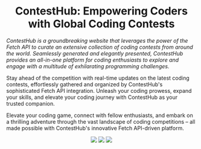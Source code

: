 <h1 align="center">ContestHub: Empowering Coders with Global Coding Contests</h1>
<p style="font-style:italic;">
ContestHub is a groundbreaking website that leverages the power of the Fetch API to curate an extensive collection of coding contests from around the world. Seamlessly generated and elegantly presented, ContestHub provides an all-in-one platform for coding enthusiasts to explore and engage with a multitude of exhilarating programming challenges.

Stay ahead of the competition with real-time updates on the latest coding contests, effortlessly gathered and organized by ContestHub's sophisticated Fetch API integration. Unleash your coding prowess, expand your skills, and elevate your coding journey with ContestHub as your trusted companion.

Elevate your coding game, connect with fellow enthusiasts, and embark on a thrilling adventure through the vast landscape of coding competitions – all made possible with ContestHub's innovative Fetch API-driven platform.</p>
<div align = "center">
<img src="https://forthebadge.com/images/badges/validated-html5.svg">
<img src="https://forthebadge.com/images/badges/uses-css.svg">
<img src="https://forthebadge.com/images/badges/made-with-javascript.svg">
</div>